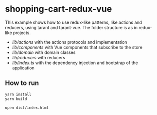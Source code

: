 # shopping-cart-redux-vue

This example shows how to use redux-like patterns, like actions and reducers, using tarant and tarant-vue. The folder
structure is as in redux-like projects.

* *lib/actions* with the actions protocols and implementation
* *lib/components* with Vue components that subscribe to the store
* *lib/domain* with domain classes
* *lib/reducers* with reducers
* *lib/index.ts* with the dependency injection and bootstrap of the application

How to run
-----------

```sh
yarn install
yarn build

open dist/index.html
```
